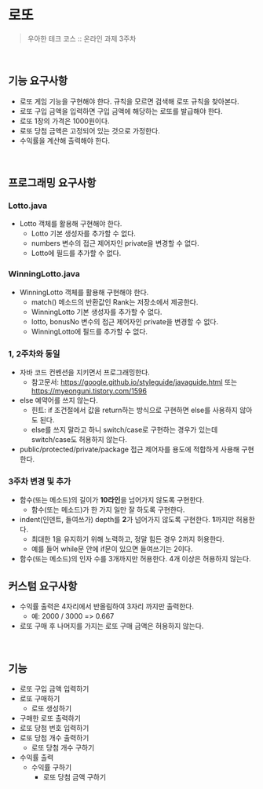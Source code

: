 # 로또 

> 우아한 테크 코스 :: 온라인 과제 3주차

&nbsp;

## 기능 요구사항

- 로또 게임 기능을 구현해야 한다. 규칙을 모르면 검색해 로또 규칙을 찾아본다.
- 로또 구입 금액을 입력하면 구입 금액에 해당하는 로또를 발급해야 한다.
- 로또 1장의 가격은 1000원이다.
- 로또 당첨 금액은 고정되어 있는 것으로 가정한다.
- 수익률을 계산해 출력해야 한다.

&nbsp;

## 프로그래밍 요구사항

### Lotto.java

- Lotto 객체를 활용해 구현해야 한다.
    + Lotto 기본 생성자를 추가할 수 없다.
    + numbers 변수의 접근 제어자인 private을 변경할 수 없다.
    + Lotto에 필드를 추가할 수 없다.

### WinningLotto.java

- WinningLotto 객체를 활용해 구현해야 한다.
    + match() 메소드의 반환값인 Rank는 저장소에서 제공한다.
    + WinningLotto 기본 생성자를 추가할 수 없다.
    + lotto, bonusNo 변수의 접근 제어자인 private을 변경할 수 없다.
    + WinningLotto에 필드를 추가할 수 없다.

### 1, 2주차와 동일

- 자바 코드 컨벤션을 지키면서 프로그래밍한다.
    + 참고문서: https://google.github.io/styleguide/javaguide.html 또는 https://myeonguni.tistory.com/1596
- else 예약어를 쓰지 않는다.
    + 힌트: if 조건절에서 값을 return하는 방식으로 구현하면 else를 사용하지 않아도 된다.
    + else를 쓰지 말라고 하니 switch/case로 구현하는 경우가 있는데 switch/case도 허용하지 않는다.
- public/protected/private/package 접근 제어자를 용도에 적합하게 사용해 구현한다.

### 3주차 변경 및 추가

- 함수(또는 메소드)의 길이가 **10라인**을 넘어가지 않도록 구현한다.
    + 함수(또는 메소드)가 한 가지 일만 잘 하도록 구현한다.
- indent(인덴트, 들여쓰가) depth를 **2**가 넘어가지 않도록 구현한다. **1**까지만 허용한다.
    + 최대한 1을 유지하기 위해 노력하고, 정말 힘든 경우 2까지 허용한다.
    + 예를 들어 while문 안에 if문이 있으면 들여쓰기는 2이다.
- 함수(또는 메소드)의 인자 수를 3개까지만 허용한다. 4개 이상은 허용하지 않는다.

## 커스텀 요구사항

- 수익률 출력은 4자리에서 반올림하여 3자리 까지만 출력한다. 
    + 예: 2000 / 3000 => 0.667
- 로또 구매 후 나머지를 가지는 로또 구매 금액은 허용하지 않는다.

&nbsp;

## 기능

- 로또 구입 금액 입력하기
- 로또 구매하기
    + 로또 생성하기
- 구매한 로또 출력하기
- 로또 당첨 번호 입력하기
- 로또 당첨 개수 출력하기
    + 로또 당첨 개수 구하기
- 수익률 출력
    + 수익률 구하기
        * 로또 당첨 금액 구하기


